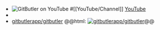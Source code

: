 - ![GitButler on YouTube](https://yt3.googleusercontent.com/sqyYdkQXIh29GqOc3_7rpw9aYLQNrNKdDcr1MXXV_Had68m2ObQyM_IdLOW4tt5BT94VDsnIIxw=w2120-fcrop64=1,00005a57ffffa5a8-k-c0xffffffff-no-nd-rj)
  #[[YouTube/Channel]]
  [YouTube](https://www.youtube.com/@gitbutlerapp)
-
- [gitbutlerapp/gitbutler](https://github.com/gitbutlerapp/gitbutler)
  @@html: <a href="https://github.com/gitbutlerapp/gitbutler/"><img src="https://github-readme-stats-astronomer.vercel.app/api/pin/?username=gitbutlerapp&repo=gitbutler&theme=tokyonight" alt="gitbutlerapp/gitbutler"/></a>@@